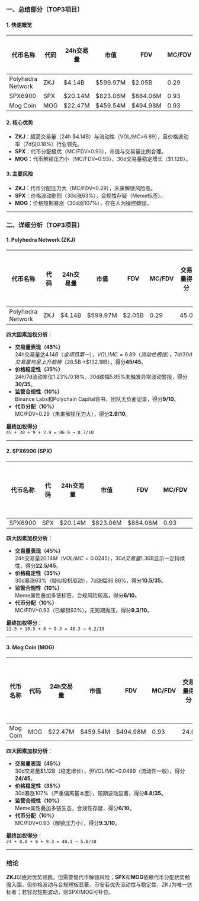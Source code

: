 ### 一、总结部分（TOP3项目）

#### 1. 快速概览
| 代币名称          | 代码  | 24h交易量     | 市值       | FDV         | MC/FDV | 总评分（1-10） |
|-------------------|-------|---------------|------------|-------------|--------|---------------|
| Polyhedra Network | ZKJ   | $4.14B        | $599.97M   | $2.05B      | 0.29   | 8.7           |
| SPX6900           | SPX   | $20.14M       | $823.06M   | $884.06M    | 0.93   | 6.2           |
| Mog Coin          | MOG   | $22.47M       | $459.54M   | $494.98M    | 0.93   | 5.8           |

#### 2. 核心优势
- **ZKJ**：超高交易量（24h $4.14B）与流动性（VOL/MC=6.89），且价格波动率（7d仅0.18%）行业领先。
- **SPX**：代币分配极优（MC/FDV=0.93），市值与交易量比例合理。
- **MOG**：代币解锁压力小（MC/FDV=0.93），30d交易量稳定增长（$1.12B）。

#### 3. 主要风险
- **ZKJ**：代币分配压力大（MC/FDV=0.29），未来解锁风险高。
- **SPX**：价格波动剧烈（30d涨63%），合规性存疑（Meme标签）。
- **MOG**：价格短期暴涨（30d涨107%），存在人为操控嫌疑。

---

### 二、详细分析（TOP3项目）

#### 1. **Polyhedra Network (ZKJ)**
| 代币名称          | 代码  | 24h交易量 | 市值     | FDV      | MC/FDV | 交易量得分 | 价格稳定性得分 | 合规性得分 | 代币分配得分 | 总评分 |
|-------------------|-------|-----------|----------|----------|--------|------------|----------------|------------|--------------|--------|
| Polyhedra Network | ZKJ   | $4.14B    | $599.97M | $2.05B   | 0.29   | 45.0       | 30.0           | 9.0        | 2.9          | **8.7**|

**四大因素加权分析**：
- **交易量表现（45%）**  
  24h交易量达$4.14B（全项目第一），VOL/MC=6.89（流动性极佳），7d/30d交易量均呈上升趋势（$28.5B→$132.18B），得分**45/45**。
- **价格稳定性（35%）**  
  24h/7d波动率仅1.23%/0.18%，30d跌幅5.85%未触发异常波动警报，得分**30/35**。
- **监管合规性（10%）**  
  Binance Labs和Polychain Capital背书，团队无负面记录，得分**9/10**。
- **代币分配（10%）**  
  MC/FDV=0.29（未来解锁压力大），得分**2.9/10**。

**最终加权得分**：  
`45 + 30 + 9 + 2.9 = 86.9 → 8.7/10`

---

#### 2. **SPX6900 (SPX)**
| 代币名称 | 代码 | 24h交易量 | 市值      | FDV       | MC/FDV | 交易量得分 | 价格稳定性得分 | 合规性得分 | 代币分配得分 | 总评分 |
|----------|------|-----------|-----------|-----------|--------|------------|----------------|------------|--------------|--------|
| SPX6900  | SPX  | $20.14M   | $823.06M  | $884.06M  | 0.93   | 22.5       | 10.5           | 6.0        | 9.3          | **6.2**|

**四大因素加权分析**：
- **交易量表现（45%）**  
  24h交易量$20.14M（VOL/MC=0.0245），30d交易量$1.36B显示一定持续性，得分**22.5/45**。
- **价格稳定性（35%）**  
  30d暴涨63%（疑似投机驱动），7d涨幅36.86%，得分**10.5/35**。
- **监管合规性（10%）**  
  Meme属性叠加多链标签，合规风险较高，得分**6/10**。
- **代币分配（10%）**  
  MC/FDV=0.93（已解锁93%），无短期抛压，得分**9.3/10**。

**最终加权得分**：  
`22.5 + 10.5 + 6 + 9.3 = 48.3 → 6.2/10`

---

#### 3. **Mog Coin (MOG)**
| 代币名称 | 代码 | 24h交易量 | 市值      | FDV       | MC/FDV | 交易量得分 | 价格稳定性得分 | 合规性得分 | 代币分配得分 | 总评分 |
|----------|------|-----------|-----------|-----------|--------|------------|----------------|------------|--------------|--------|
| Mog Coin | MOG  | $22.47M   | $459.54M  | $494.98M  | 0.93   | 24.0       | 8.8            | 6.0        | 9.3          | **5.8**|

**四大因素加权分析**：
- **交易量表现（45%）**  
  30d交易量$1.12B（稳定增长），但VOL/MC=0.0489（流动性一般），得分**24/45**。
- **价格稳定性（35%）**  
  30d暴涨107%（严重偏离基本面），短期波动显著，得分**8.8/35**。
- **监管合规性（10%）**  
  Meme属性叠加多链生态，合规性存疑，得分**6/10**。
- **代币分配（10%）**  
  MC/FDV=0.93（解锁压力小），得分**9.3/10**。

**最终加权得分**：  
`24 + 8.8 + 6 + 9.3 = 48.1 → 5.8/10`

---

### 结论
**ZKJ**以绝对优势领跑，但需警惕代币解锁风险；**SPX**和**MOG**依赖代币分配优势勉强入围，但价格波动与合规短板显著。币安若优先流动性与稳定性，ZKJ为唯一达标者；若容忍短期波动，则SPX/MOG可补位。